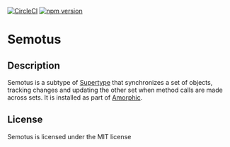 [![CircleCI](https://circleci.com/gh/haven-life/semotus.svg?style=shield)](https://circleci.com/gh/haven-life/semotus)
[![npm version](https://badge.fury.io/js/%40havenlife%2Fsemotus.svg)](https://badge.fury.io/js/%40havenlife%2Fsemotus)

# Semotus
## Description

Semotus is a subtype of [Supertype](https://github.com/haven-life/supertype) that synchronizes a set of objects,
tracking changes and updating the other set when method calls
are made across sets.  It is installed as part of [Amorphic](https://github.com/haven-life/amorphic).

## License

Semotus is licensed under the MIT license

